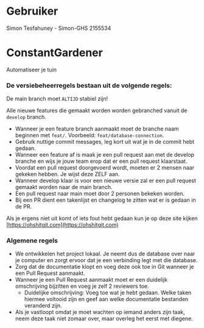 # Gebruiker

Simon Tesfahuney - Simon-GHS 2155534


# ConstantGardener
Automatiseer je tuin


### De versiebeheerregels bestaan uit de volgende regels: 

De main branch moet `ALTIJD` stabiel zijn!

Alle nieuwe features die gemaakt worden worden gebranched vanuit de `develop` branch. 
- Wanneer je een feature branch aanmaakt moet de branche naam beginnen met `feat/`. Voorbeeld: `feat/database-connection`.
- Gebruik nuttige commit messages, leg kort uit wat je in de commit hebt gedaan.
- Wanneer een feature af is maak je een pull request aan met de develop branche en wijs je jouw team erop dat er een pull request klaarstaat.
- Voordat een pull request doorgevoerd wordt, moeten er 2 mensen naar gekeken hebben. Je wijst deze ZELF aan.
- Wanneer develop klaar is voor een nieuwe versie zal er een pull request gemaakt worden naar de main branch.
- Een pull request naar main moet door 2 personen bekeken worden.
- Bij een PR dient een takenlijst en changelog te zitten wat er is gedaan in de PR.

Als je ergens niet uit komt of iets fout hebt gedaan kun je op deze site kijken [https://ohshitgit.com](https://ohshitgit.com)

### Algemene regels
- We ontwikkelen het project lokaal. Je neemt dus de database over naar je computer en zorgt ervoor dat je een verbinding legt met die database.
- Zorg dat de documentatie klopt en voeg deze ook toe in Git wanneer je een Pull Request aanmaakt.
- Wanneer je een Pull Request aanmaakt moet er een duidelijk omschrijving bijzitten en voeg je zelf 2 reviewers toe. 
    - Duidelijke omschrijving: Voeg toe wat je hebt gedaan. Welke taken hiermee voltooid zijn en geef aan welke documentatie bestanden veranderd zijn.
- Als je vastloopt omdat je moet wachten op iemand anders zijn taak, neem deze taak niet zomaar over, maar overleg het eerst met diegene.
